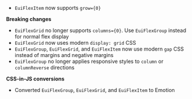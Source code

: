 - `EuiFlexItem` now supports `grow={0}`

**Breaking changes**

- `EuiFlexGrid` no longer supports `columns={0}`. Use `EuiFlexGroup` instead for normal flex display
- `EuiFlexGrid` now uses modern `display: grid` CSS
- `EuiFlexGroup`, `EuiFlexGrid`, and `EuiFlexItem` now use modern `gap` CSS instead of margins and negative margins
- `EuiFlexGroup` no longer applies responsive styles to `column` or `columnReverse` directions

**CSS-in-JS conversions**

- Converted `EuiFlexGroup`, `EuiFlexGrid`, and `EuiFlexItem` to Emotion
